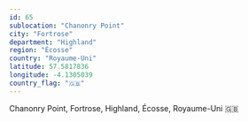 ```yaml
---
id: 65
sublocation: "Chanonry Point"
city: "Fortrose"
department: "Highland"
region: "Écosse"
country: "Royaume-Uni"
latitude: 57.5817836
longitude: -4.1305039
country_flag: "🇬🇧"
---
```

Chanonry Point, Fortrose, Highland, Écosse, Royaume-Uni 🇬🇧